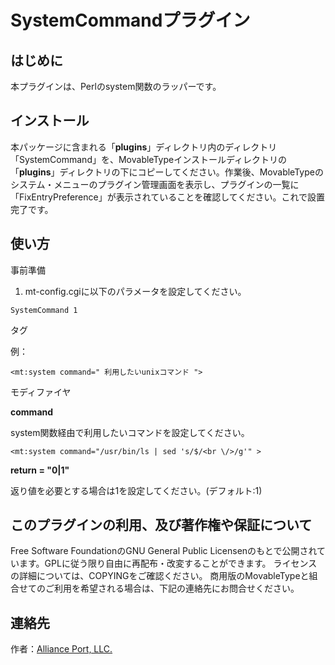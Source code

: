 SystemCommandプラグイン
=====================================

はじめに
--------

本プラグインは、Perlのsystem関数のラッパーです。

インストール
------------

本パッケージに含まれる「**plugins**」ディレクトリ内のディレクトリ「SystemCommand」を、MovableTypeインストールディレクトリの「**plugins**」ディレクトリの下にコピーしてください。作業後、MovableTypeのシステム・メニューのプラグイン管理画面を表示し、プラグインの一覧に「FixEntryPreference」が表示されていることを確認してください。これで設置完了です。

使い方
------

事前準備

1. mt-config.cgiに以下のパラメータを設定してください。

```
SystemCommand 1
```

タグ

例：
```
<mt:system command=" 利用したいunixコマンド ">
```

モディファイヤ

**command**

system関数経由で利用したいコマンドを設定してください。


```
<mt:system command="/usr/bin/ls | sed 's/$/<br \/>/g'" >
```


**return = "0|1"**

返り値を必要とする場合は1を設定してください。(デフォルト:1)



このプラグインの利用、及び著作権や保証について
----------------------------------------------

Free Software FoundationのGNU General Public Licensenのもとで公開されています。GPLに従う限り自由に再配布・改変することができます。
ライセンスの詳細については、COPYINGをご確認ください。
商用版のMovableTypeと組合せてのご利用を希望される場合は、下記の連絡先にお問合せください。


連絡先
------

作者：[Alliance Port, LLC.](http://www.allianceport.jp/)
